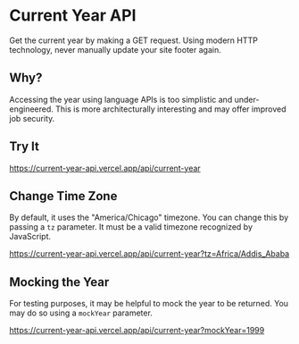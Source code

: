 # Current Year API

Get the current year by making a GET request. Using modern HTTP technology, never manually update your site footer again.

## Why? 

Accessing the year using language APIs is too simplistic and under-engineered. This is more architecturally interesting and may offer improved job security.

## Try It

https://current-year-api.vercel.app/api/current-year

## Change Time Zone

By default, it uses the "America/Chicago" timezone. You can change this by passing a `tz` parameter. It must be a valid timezone recognized by JavaScript.

https://current-year-api.vercel.app/api/current-year?tz=Africa/Addis_Ababa

## Mocking the Year

For testing purposes, it may be helpful to mock the year to be returned. You may do so using a `mockYear` parameter.

https://current-year-api.vercel.app/api/current-year?mockYear=1999
